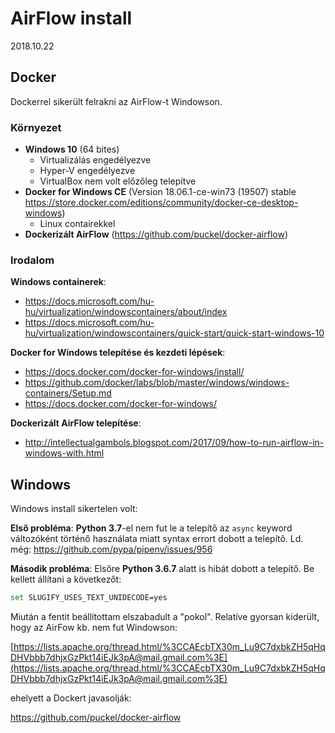 # AirFlow install

2018.10.22

## Docker

Dockerrel sikerült felrakni az AirFlow-t Windowson. 

### Környezet

* **Windows 10** (64 bites)
  * Virtualizálás engedélyezve
  * Hyper-V engedélyezve
  * VirtualBox nem volt előzőleg telepítve
* **Docker for Windows CE** (Version 18.06.1-ce-win73 (19507) stable https://store.docker.com/editions/community/docker-ce-desktop-windows) 
  * Linux contairekkel
* **Dockerizált AirFlow** (https://github.com/puckel/docker-airflow)

### Irodalom

**Windows containerek**:

- https://docs.microsoft.com/hu-hu/virtualization/windowscontainers/about/index
- https://docs.microsoft.com/hu-hu/virtualization/windowscontainers/quick-start/quick-start-windows-10

**Docker for Windows telepítése és kezdeti lépések**:

- https://docs.docker.com/docker-for-windows/install/
- https://github.com/docker/labs/blob/master/windows/windows-containers/Setup.md
- https://docs.docker.com/docker-for-windows/

**Dockerizált AirFlow telepítése**:

* http://intellectualgambols.blogspot.com/2017/09/how-to-run-airflow-in-windows-with.html

## Windows

Windows install sikertelen volt:

**Első probléma**: **Python 3.7**-el nem fut le a telepítő az `async` keyword változóként történő használata miatt syntax errort dobott a telepítõ. Ld. még:
https://github.com/pypa/pipenv/issues/956

**Második probléma**: Elsőre **Python 3.6.7** alatt is hibát dobott a telepítő. Be kellett állítani a következőt:

```sh
set SLUGIFY_USES_TEXT_UNIDECODE=yes
```

Miután a fentit beállítottam elszabadult a "pokol". Relatíve gyorsan kiderült, hogy az AirFow kb. nem fut Windowson:

[https://lists.apache.org/thread.html/%3CCAEcbTX30m_Lu9C7dxbkZH5qHqDHVbbb7dhjxGzPkt14iEJk3pA@mail.gmail.com%3E](https://lists.apache.org/thread.html/%3CCAEcbTX30m_Lu9C7dxbkZH5qHqDHVbbb7dhjxGzPkt14iEJk3pA@mail.gmail.com%3E)

ehelyett a Dockert javasolják:

https://github.com/puckel/docker-airflow 